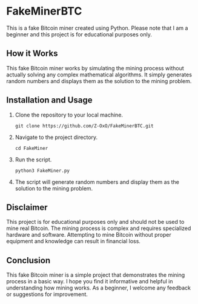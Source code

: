 # FakeMinerBTC
<!DOCTYPE html>
<html lang="en">
  <head>
    <meta charset="UTF-8" />
    <meta name="viewport" content="width=device-width, initial-scale=1.0" />
  </head>
  <body>
    <p>
      This is a fake Bitcoin miner created using Python. Please note that I am a
      beginner and this project is for educational purposes only.
    </p>
    <h2>How it Works</h2>
    <p>
      This fake Bitcoin miner works by simulating the mining process without
      actually solving any complex mathematical algorithms. It simply generates
      random numbers and displays them as the solution to the mining problem.
    </p>
    <h2>Installation and Usage</h2>
    <ol>
      <li>
        Clone the repository to your local machine.
        <pre><code>git clone https://github.com/Z-OxO/FakeMinerBTC.git</code></pre>
      </li>
      <li>
        Navigate to the project directory.
        <pre><code>cd FakeMiner</code></pre>
      </li>
      <li>
        Run the script.
        <pre><code>python3 FakeMiner.py</code></pre>
      </li>
      <li>
        The script will generate random numbers and display them as the solution
        to the mining problem.
      </li>
    </ol>
    <h2>Disclaimer</h2>
    <p>
      This project is for educational purposes only and should not be used to
      mine real Bitcoin. The mining process is complex and requires specialized
      hardware and software. Attempting to mine Bitcoin without proper equipment
      and knowledge can result in financial loss.
    </p>
    <h2>Conclusion</h2>
    <p>
      This fake Bitcoin miner is a simple project that demonstrates the mining
      process in a basic way. I hope you find it informative and helpful in
      understanding how mining works. As a beginner, I welcome any feedback or
      suggestions for improvement.
    </p>
  </body>
</html>

